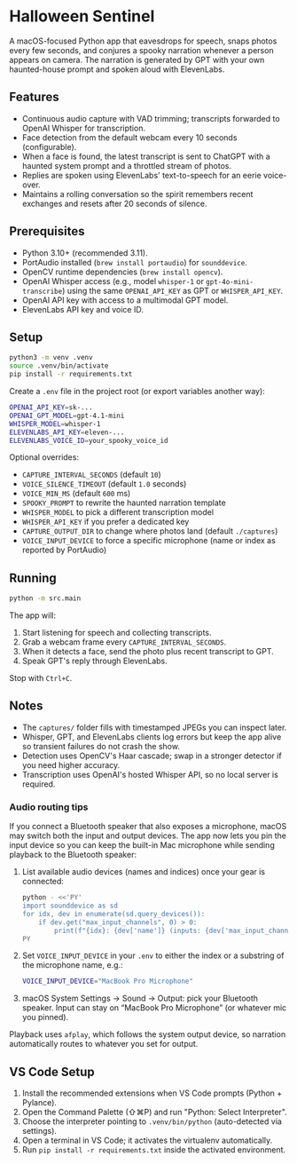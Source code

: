 # Halloween Sentinel

A macOS-focused Python app that eavesdrops for speech, snaps photos every few seconds, and conjures a spooky narration whenever a person appears on camera. The narration is generated by GPT with your own haunted-house prompt and spoken aloud with ElevenLabs.

## Features
- Continuous audio capture with VAD trimming; transcripts forwarded to OpenAI Whisper for transcription.
- Face detection from the default webcam every 10 seconds (configurable).
- When a face is found, the latest transcript is sent to ChatGPT with a haunted system prompt and a throttled stream of photos.
- Replies are spoken using ElevenLabs' text-to-speech for an eerie voice-over.
- Maintains a rolling conversation so the spirit remembers recent exchanges and resets after 20 seconds of silence.

## Prerequisites
- Python 3.10+ (recommended 3.11).
- PortAudio installed (`brew install portaudio`) for `sounddevice`.
- OpenCV runtime dependencies (`brew install opencv`).
- OpenAI Whisper access (e.g., model `whisper-1` or `gpt-4o-mini-transcribe`) using the same `OPENAI_API_KEY` as GPT or `WHISPER_API_KEY`.
- OpenAI API key with access to a multimodal GPT model.
- ElevenLabs API key and voice ID.

## Setup
```bash
python3 -m venv .venv
source .venv/bin/activate
pip install -r requirements.txt
```

Create a `.env` file in the project root (or export variables another way):
```bash
OPENAI_API_KEY=sk-...
OPENAI_GPT_MODEL=gpt-4.1-mini
WHISPER_MODEL=whisper-1
ELEVENLABS_API_KEY=eleven-...
ELEVENLABS_VOICE_ID=your_spooky_voice_id
```

Optional overrides:
- `CAPTURE_INTERVAL_SECONDS` (default `10`)
- `VOICE_SILENCE_TIMEOUT` (default `1.0` seconds)
- `VOICE_MIN_MS` (default `600` ms)
- `SPOOKY_PROMPT` to rewrite the haunted narration template
- `WHISPER_MODEL` to pick a different transcription model
- `WHISPER_API_KEY` if you prefer a dedicated key
- `CAPTURE_OUTPUT_DIR` to change where photos land (default `./captures`)
- `VOICE_INPUT_DEVICE` to force a specific microphone (name or index as reported by PortAudio)

## Running
```bash
python -m src.main
```
The app will:
1. Start listening for speech and collecting transcripts.
2. Grab a webcam frame every `CAPTURE_INTERVAL_SECONDS`.
3. When it detects a face, send the photo plus recent transcript to GPT.
4. Speak GPT's reply through ElevenLabs.

Stop with `Ctrl+C`.

## Notes
- The `captures/` folder fills with timestamped JPEGs you can inspect later.
- Whisper, GPT, and ElevenLabs clients log errors but keep the app alive so transient failures do not crash the show.
- Detection uses OpenCV's Haar cascade; swap in a stronger detector if you need higher accuracy.
- Transcription uses OpenAI's hosted Whisper API, so no local server is required.

### Audio routing tips

If you connect a Bluetooth speaker that also exposes a microphone, macOS may switch both the input and output devices. The app now lets you pin the input device so you can keep the built-in Mac microphone while sending playback to the Bluetooth speaker:

1. List available audio devices (names and indices) once your gear is connected:
   ```bash
   python - <<'PY'
   import sounddevice as sd
   for idx, dev in enumerate(sd.query_devices()):
       if dev.get("max_input_channels", 0) > 0:
           print(f"{idx}: {dev['name']} (inputs: {dev['max_input_channels']})")
   PY
   ```
2. Set `VOICE_INPUT_DEVICE` in your `.env` to either the index or a substring of the microphone name, e.g.:
   ```bash
   VOICE_INPUT_DEVICE="MacBook Pro Microphone"
   ```
3. macOS System Settings → Sound → Output: pick your Bluetooth speaker. Input can stay on “MacBook Pro Microphone” (or whatever mic you pinned).

Playback uses `afplay`, which follows the system output device, so narration automatically routes to whatever you set for output.


## VS Code Setup

1. Install the recommended extensions when VS Code prompts (Python + Pylance).
2. Open the Command Palette (⇧⌘P) and run "Python: Select Interpreter".
3. Choose the interpreter pointing to `.venv/bin/python` (auto-detected via settings).
4. Open a terminal in VS Code; it activates the virtualenv automatically.
5. Run `pip install -r requirements.txt` inside the activated environment.
